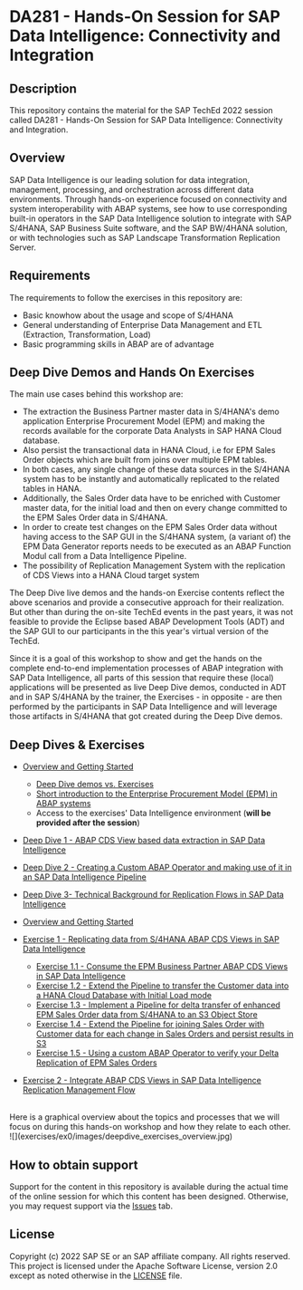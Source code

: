 # DA281 - Hands-On Session for SAP Data Intelligence: Connectivity and Integration

## Description

This repository contains the material for the SAP TechEd 2022 session called DA281 - Hands-On Session for SAP Data Intelligence: Connectivity and Integration.

## Overview

SAP Data Intelligence is our leading solution for data integration, management, processing, and orchestration across different data environments. Through hands-on experience focused on connectivity and system interoperability with ABAP systems, see how to use corresponding built-in operators in the SAP Data Intelligence solution to integrate with SAP S/4HANA, SAP Business Suite software, and the SAP BW/4HANA solution, or with technologies such as SAP Landscape Transformation Replication Server.

## Requirements

The requirements to follow the exercises in this repository are:

- Basic knowhow about the usage and scope of S/4HANA
- General understanding of Enterprise Data Management and ETL (Extraction, Transformation, Load)
- Basic programming skills in ABAP are of advantage

## Deep Dive Demos and Hands On Exercises

The main use cases behind this workshop are:
- The extraction the Business Partner master data in S/4HANA's demo application Enterprise Procurement Model (EPM) and making the records available for the corporate Data Analysts in SAP HANA Cloud database.
- Also persist the transactional data in HANA Cloud, i.e for EPM Sales Order objects which are built from joins over multiple EPM tables.
- In both cases, any single change of these data sources in the S/4HANA system has to be instantly and automatically replicated to the related tables in HANA.
- Additionally, the Sales Order data have to be enriched with Customer master data, for the initial load and then on every change committed to the EPM Sales Order data in S/4HANA.
- In order to create test changes on the EPM Sales Order data without having access to the SAP GUI in the S/4HANA system, (a variant of) the EPM Data Generator reports needs to be executed as an ABAP Function Modul call from a Data Intelligence Pipeline.
- The possibility of Replication Management System with the replication of CDS Views into a HANA Cloud target system

The Deep Dive live demos and the hands-on Exercise contents reflect the above scenarios and provide a consecutive approach for their realization. But other than during the on-site TechEd events in the past years, it was not feasible to provide the Eclipse based ABAP Development Tools (ADT) and the SAP GUI to our participants in the this year's virtual version of the TechEd.

Since it is a goal of this workshop to show and get the hands on the complete end-to-end implementation processes of ABAP integration with SAP Data Intelligence, all parts of this session that require these (local) applications will be presented as live Deep Dive demos, conducted in ADT and in SAP S/4HANA by the trainer, the Exercises - in opposite - are then performed by the participants in SAP Data Intelligence and will leverage those artifacts in S/4HANA that got created during the Deep Dive demos.

## Deep Dives & Exercises
- [Overview and Getting Started](exercises/ex0/README.md#overview-and-getting-started)
  - [Deep Dive demos vs. Exercises](exercises/ex0/README.md#deep-dive-vs-exercise-sections-in-this-document)
  - [Short introduction to the Enterprise Procurement Model (EPM) in ABAP systems](exercises/ex0/README.md#short-introduction-to-the-enterprise-procurement-model-epm-in-sap-s4hana)
  - Access to the exercises' Data Intelligence environment (**will be provided after the session**)
- [Deep Dive 1 - ABAP CDS View based data extraction in SAP Data Intelligence](exercises/dd1/README.md#deep-dive-1---abap-cds-view-based-data-extraction-in-sap-data-intelligence)
- [Deep Dive 2 - Creating a Custom ABAP Operator and making use of it in an SAP Data Intelligence Pipeline](exercises/dd2/README.md)
- [Deep Dive 3- Technical Background for Replication Flows in SAP Data Intelligence](exercises/dd3/README.md)

- [Overview and Getting Started](exercises/ex0/README.md#overview-and-getting-started)

- [Exercise 1 - Replicating data from S/4HANA ABAP CDS Views in SAP Data Intelligence](exercises/ex1/)
    - [Exercise 1.1 - Consume the EPM Business Partner ABAP CDS Views in SAP Data Intelligence](exercises/ex1#exercise-11-sub-exercise-1-description)
    - [Exercise 1.2 - Extend the Pipeline to transfer the Customer data into a HANA Cloud Database with Initial Load mode](exercises/ex1#exercise-12-sub-exercise-2-description)
    - [Exercise 1.3 - Implement a Pipeline for delta transfer of enhanced EPM Sales Order data from S/4HANA to an S3 Object Store](exercises/ex1#exercise-13-sub-exercise-1-description)
    - [Exercise 1.4 - Extend the Pipeline for joining Sales Order with Customer data for each change in Sales Orders and persist results in S3](exercises/ex1#exercise-14-sub-exercise-1-description)
    - [Exercise 1.5 - Using a custom ABAP Operator to verify your Delta Replication of EPM Sales Orders](exercises/ex2/)

- [Exercise 2 - Integrate ABAP CDS Views in SAP Data Intelligence Replication Management Flow](exercises/ex3/README.md#exercise-3---integrate-abap-cds-views-in-sap-data-intelligence-replication-management-flow)
<br>
Here is a graphical overview about the topics and processes that we will focus on during this hands-on workshop and how they relate to each other.<br>
![](exercises/ex0/images/deepdive_exercises_overview.jpg)

## How to obtain support

Support for the content in this repository is available during the actual time of the online session for which this content has been designed. Otherwise, you may request support via the [Issues](../../issues) tab.

## License
Copyright (c) 2022 SAP SE or an SAP affiliate company. All rights reserved. This project is licensed under the Apache Software License, version 2.0 except as noted otherwise in the [LICENSE](LICENSES/Apache-2.0.txt) file.
